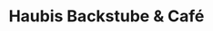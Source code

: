 ---
title: "Haubis Backstube & Café"
url: /linz/haubis-backstube-und-cafe-hatschekstrasse-2/
shop: Bäckerei
---